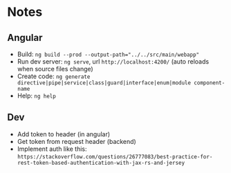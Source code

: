 # Notes

## Angular

- Build: `ng build --prod --output-path="../../src/main/webapp"`
- Run dev server: `ng serve`, url `http://localhost:4200/` (auto reloads when source files change)
- Create code: `ng generate directive|pipe|service|class|guard|interface|enum|module component-name`
- Help: `ng help`


## Dev
- Add token to header (in angular)
- Get token from request header (backend)
- Implement auth like this: `https://stackoverflow.com/questions/26777083/best-practice-for-rest-token-based-authentication-with-jax-rs-and-jersey`